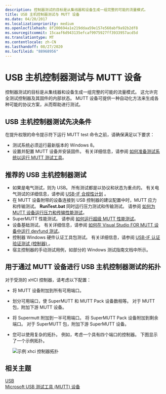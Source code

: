 ```yaml
---
description: 控制器测试的目标是从集线器和设备生成一组完整的可能的流量模式。
title: USB 主机控制器测试与 MUTT 设备
ms.date: 04/20/2017
ms.localizationpriority: medium
ms.openlocfilehash: 8f200694a1e219ddaa59e157e560abf9a92b2df8
ms.sourcegitcommit: 15caaf6d943135efcaf9975927ff3933957acd5d
ms.translationtype: MT
ms.contentlocale: zh-CN
ms.lasthandoff: 08/27/2020
ms.locfileid: "88968956"
---
```

# <a name="usb-host-controller-testing-with-mutt-devices"></a>USB 主机控制器测试与 MUTT 设备


控制器测试的目标是从集线器和设备生成一组完整的可能的流量模式。 这允许完全测试控制器及其固件的内部状态。 MUTT 设备可提供一种自动化方法来生成各种可能的协议方案，从而帮助进行测试。

## <a name="usb-host-controller-testing-prerequisites"></a>USB 主机控制器测试先决条件


在提升权限的命令提示符下运行 MUTT test 命令之前，请确保满足以下要求：

-   测试系统必须运行最新版本的 Windows 8。
-   设置并配置 MUTT 设备并安装固件。 有关详细信息，请参阅 [如何准备测试系统以运行 MUTT 测试工具](mutt-testing-options.md)。

## <a name="recommended-usb-host-controller-tests"></a>推荐的 USB 主机控制器测试


-   如果是电气测试，则为 USB。 所有测试都是以协议和状态为重点的。 有关电气测试的详细信息，请参阅 [USB-IF 合规性计划](https://www.usb.org/compliance) 。
-   在 MUTT 设备附带的设备连接到 USB 控制器的建议配置中时，MUTT 应力和传输测试。 **RunTest.bat** 同时运行压力测试和传输测试。 请参阅 [如何为 MUTT 设备运行压力和传输性能测试](how-to-run-stress-and-transfer-and-super-mutt-performance-tests-for-mutt-devices.md)。
-   SuperMUTT 性能测试。 请参阅 [如何运行超级 MUTT 性能测试](how-to-run-stress-and-transfer-and-super-mutt-performance-tests-for-mutt-devices.md#supermutt-perf)。
-   设备基础测试。 有关详细信息，请参阅 [如何在 Visual Studio FOR MUTT 设备中运行 devfund 测试](how-to-run-device-fundamental-tests-in-visual-studio-for-connected-mutt-devices.md)。
-   控制器 Windows 硬件认证工具包测试。 有关详细信息，请参阅 [USB-IF 认证验证测试 (控制器) ](https://go.microsoft.com/fwlink/p/?linkid=316509)。
-   宿主控制器的手动测试用例，如部分的 Windows 测试指南文档中所示。

## <a name="topologies-for-usb-host-controller-testing-with-mutt-devices"></a>用于通过 MUTT 设备进行 USB 主机控制器测试的拓扑


对于受测的 xHCI 控制器，请考虑以下配置：

-   将 MUTT 设备附加到所有可用端口。
-   划分可用端口，使 SuperMUTT 和 MUTT Pack 设备数相等。 对于 MUTT 包，附加下游 MUTT 设备。
-   将 Supermutt 附加到一半可用端口。 将 SuperMUTT Pack 设备附加到剩余端口。 对于 SuperMUTT 包，附加下游 SuperMUTT 设备。
-   您可以使用复杂的拓扑。 例如，考虑一个具有四个端口的控制器。 下图显示了一个示例拓扑。

    ![示例 xhci 控制器拓扑](images/fig12-xhci-controller-topology.png)

## <a name="related-topics"></a>相关主题
[USB](https://docs.microsoft.com/windows-hardware/drivers/)  
[Microsoft USB 测试工具 (MUTT) 设备](microsoft-usb-test-tool--mutt--devices.md)  



